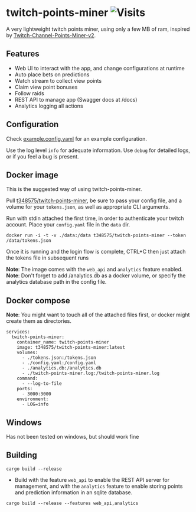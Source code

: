 # twitch-points-miner ![Visits](https://nkvnu62257.execute-api.ap-south-1.amazonaws.com/production?repo=twitch-points-miner)

A very lightweight twitch points miner, using only a few MB of ram, inspired by [Twitch-Channel-Points-Miner-v2](https://github.com/rdavydov/Twitch-Channel-Points-Miner-v2).

## Features
* Web UI to interact with the app, and change configurations at runtime
* Auto place bets on predictions
* Watch stream to collect view points
* Claim view point bonuses
* Follow raids
* REST API to manage app (Swagger docs at /docs)
* Analytics logging all actions

## Configuration
Check [example.config.yaml](example.config.yaml) for an example configuration.

Use the log level `info` for adequate information. Use `debug` for detailed logs, or if you feel a bug is present.

## Docker image
This is the suggested way of using twitch-points-miner.

Pull [t348575/twitch-points-miner](https://hub.docker.com/r/t348575/twitch-points-miner), be sure to pass your config file, and a volume for your `tokens.json`, as well as appropriate CLI arguments.

Run with stdin attached the first time, in order to authenticate your twitch account. Place your `config.yaml` file in the `data` dir.
```
docker run -i -t -v ./data:/data t348575/twitch-points-miner --token /data/tokens.json
```
Once it is running and the login flow is complete, CTRL+C then just attach the tokens file in subsequent runs

**Note**: The image comes with the `web_api` and `analytics` feature enabled.
**Note**: Don't forget to add /analytics.db as a docker volume, or specify the analytics database path in the config file.

## Docker compose
**Note**: You might want to touch all of the attached files first, or docker might create them as directories.
```
services:
  twitch-points-miner:
    container_name: twitch-points-miner
    image: t348575/twitch-points-miner:latest
    volumes:
      - ./tokens.json:/tokens.json
      - ./config.yaml:/config.yaml
      - ./analytics.db:/analytics.db
      - ./twitch-points-miner.log:/twitch-points-miner.log
    command:
      - --log-to-file
    ports:
      - 3000:3000
    environment:
      - LOG=info
```

## Windows
Has not been tested on windows, but should work fine

## Building
```
cargo build --release
```

* Build with the feature `web_api` to enable the REST API server for management, and with the `analytics` feature to enable storing points and prediction information in an sqlite database.
```
cargo build --release --features web_api,analytics
```